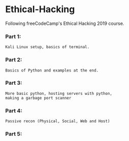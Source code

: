 # Ethical-Hacking
Following freeCodeCamp's Ethical Hacking 2019 course.

### Part 1:
	Kali Linux setup, basics of terminal.
### Part 2:
	Basics of Python and examples at the end.
### Part 3:
	More basic python, hosting servers with python,
	making a garbage port scanner
### Part 4:
	Passive recon (Physical, Social, Web and Host)
### Part 5:

